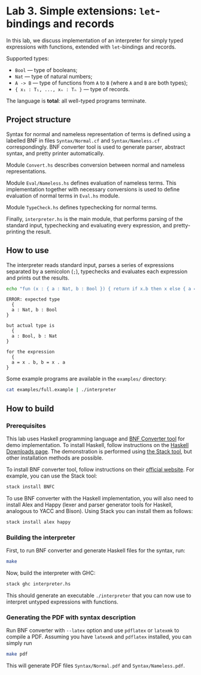 # Lab 3. Simple extensions: `let`-bindings and records

In this lab, we discuss implementation of an interpreter for simply typed expressions with functions, extended with `let`-bindings and records.

Supported types:
- `Bool` — type of booleans;
- `Nat` — type of natural numbers;
- `A -> B` — type of functions from `A` to `B` (where `A` and `B` are both types);
- `{ x₁ : T₁, ..., xₙ : Tₙ }` — type of records.

The language is **total**: all well-typed programs terminate.

## Project structure

Syntax for normal and nameless representation of terms is defined using a labelled BNF in files `Syntax/Normal.cf` and `Syntax/Nameless.cf` correspondingly. BNF converter tool is used to generate parser, abstract syntax, and pretty printer automatically.

Module `Convert.hs` describes conversion between normal and nameless representations.

Module `Eval/Nameless.hs` defines evaluation of nameless terms. This implementation together with necessary conversions is used to define evaluation of normal terms in `Eval.hs` module.

Module `TypeCheck.hs` defines typechecking for normal terms.

Finally, `interpreter.hs` is the main module, that performs parsing of the standard input, typechecking and evaluating every expression, and pretty-printing the result.

## How to use

The interpreter reads standard input, parses a series of expressions separated by a semicolon (`;`), typechecks and evaluates each expression and prints out the results.

```sh
echo "fun (x : { a : Nat, b : Bool }) { return if x.b then x else { a = x.b, b = x.a } }" | ./interpreter
```
```
ERROR: expected type
  {
  a : Nat, b : Bool
}

but actual type is
  {
  a : Bool, b : Nat
}

for the expression
  {
  a = x . b, b = x . a
}
```

Some example programs are available in the `examples/` directory:

```sh
cat examples/full.example | ./interpreter
```

## How to build

### Prerequisites

This lab uses Haskell programming language and [BNF Converter tool](http://bnfc.digitalgrammars.com) for demo implementation.
To install Haskell, follow instructions on the [Haskell Downloads page](https://www.haskell.org/downloads/). The demonstration is performed using [the Stack tool](https://docs.haskellstack.org), but other installation methods are possible.

To install BNF converter tool, follow instructions on their [official website](http://bnfc.digitalgrammars.com). For example, you can use the Stack tool:

```sh
stack install BNFC
```

To use BNF converter with the Haskell implementation, you will also need to install Alex and Happy (lexer and parser generator tools for Haskell, analogous to YACC and Bison). Using Stack you can install them as follows:

```sh
stack install alex happy
```

### Building the interpreter

First, to run BNF converter and generate Haskell files for the syntax, run:

```sh
make
```

Now, build the interpreter with GHC:

```sh
stack ghc interpreter.hs
```

This should generate an executable `./interpreter` that you can now use to interpret untyped expressions with functions.

### Generating the PDF with syntax description

Run BNF converter with `--latex` option and use `pdflatex` or `latexmk` to compile a PDF.
Assuming you have `latexmk` and `pdflatex` installed, you can simply run

```sh
make pdf
```

This will generate PDF files `Syntax/Normal.pdf` and `Syntax/Nameless.pdf`.
